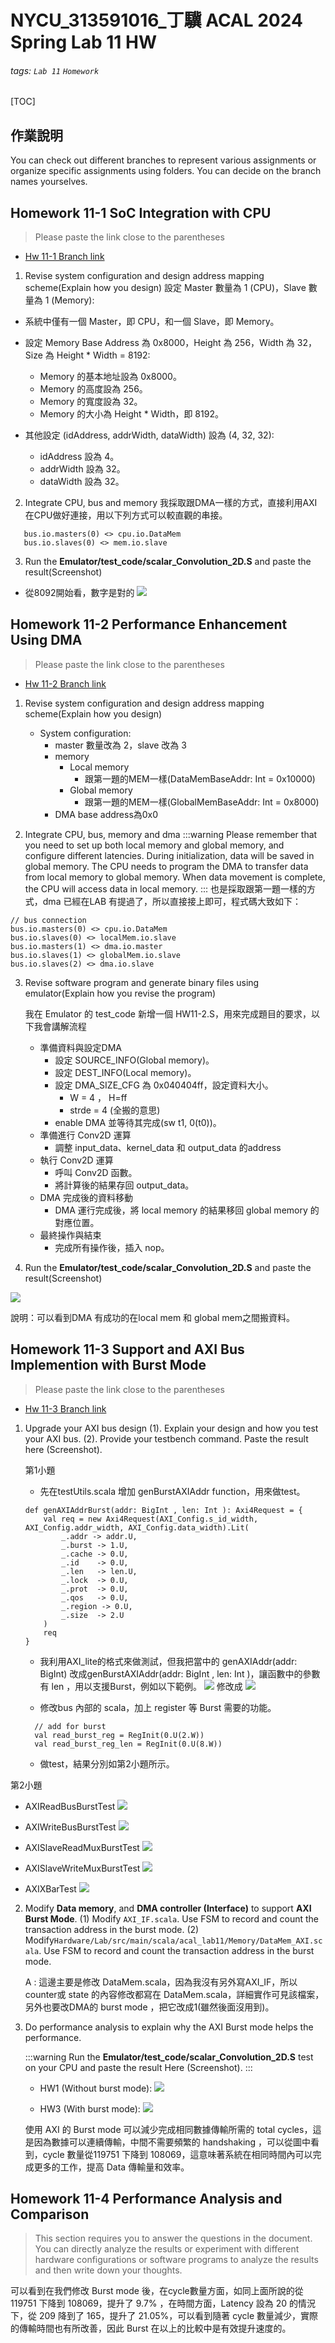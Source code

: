 NYCU_313591016_丁驥 ACAL 2024 Spring Lab 11 HW 
===


###### tags: `Lab 11` `Homework`

[TOC]

## 作業說明

You can check out different branches to represent various assignments or organize specific assignments using folders. You can decide on the branch names yourselves.

## Homework 11-1 SoC Integration with CPU

> Please paste the link close to the parentheses
- [Hw 11-1 Branch link](https://course.playlab.tw/git/Jim0628/2025_lab11)

1. Revise system configuration and design address mapping scheme(Explain how you design)
   設定 Master 數量為 1 (CPU)，Slave 數量為 1 (Memory):

- 系統中僅有一個 Master，即 CPU，和一個 Slave，即 Memory。
- 設定 Memory Base Address 為 0x8000，Height 為 256，Width 為 32，Size 為 Height * Width = 8192:

    - Memory 的基本地址設為 0x8000。
    - Memory 的高度設為 256。
    - Memory 的寬度設為 32。
    - Memory 的大小為 Height * Width，即 8192。
- 其他設定 (idAddress, addrWidth, dataWidth) 設為 (4, 32, 32):

    - idAddress 設為 4。
    - addrWidth 設為 32。
    - dataWidth 設為 32。


2. Integrate CPU, bus and memory 
 我採取跟DMA一樣的方式，直接利用AXI在CPU做好連接，用以下列方式可以較直觀的串接。
 ```scala=
    bus.io.masters(0) <> cpu.io.DataMem
    bus.io.slaves(0) <> mem.io.slave
 ```

3. Run the **Emulator/test_code/scalar_Convolution_2D.S** and paste the result(Screenshot)
- 從8092開始看，數字是對的
![](https://course.playlab.tw/md/uploads/4b8b6054-09a2-4499-b963-73e40a97fe94.png)






## Homework 11-2 Performance Enhancement Using DMA

> Please paste the link close to the parentheses
- [Hw 11-2 Branch link](https://course.playlab.tw/git/Jim0628/2025_lab11/-/tree/HW11-2?ref_type=heads)

1. Revise system configuration and design address mapping scheme(Explain how you design)
    - System configuration:
        - master 數量改為 2，slave 改為 3 
        - memory
            - Local memory
                - 跟第一題的MEM一樣(DataMemBaseAddr: Int = 0x10000)
            - Global memory 
                - 跟第一題的MEM一樣(GlobalMemBaseAddr: Int = 0x8000)
        - DMA base address為0x0

       

2. Integrate CPU, bus, memory and dma 
    :::warning
    Please remember that you need to set up both local memory and global memory, and configure different latencies. During initialization, data will be saved in global memory. The CPU needs to program the DMA to transfer data from local memory to global memory. When data movement is complete, the CPU will access data in local memory.
    :::
也是採取跟第一題一樣的方式，dma 已經在LAB 有提過了，所以直接接上即可，程式碼大致如下：
```scala=
// bus connection
bus.io.masters(0) <> cpu.io.DataMem
bus.io.slaves(0) <> localMem.io.slave
bus.io.masters(1) <> dma.io.master
bus.io.slaves(1) <> globalMem.io.slave
bus.io.slaves(2) <> dma.io.slave
 ```
    
3. Revise software program and generate binary files using emulator(Explain how you revise the program)

    我在 Emulator 的 test_code 新增一個 HW11-2.S，用來完成題目的要求，以下我會講解流程
 
    - 準備資料與設定DMA
        - 設定 SOURCE_INFO(Global memory)。
        - 設定 DEST_INFO(Local memory)。
        - 設定 DMA_SIZE_CFG 為 0x040404ff，設定資料大小。
            - W = 4 ， H=ff
            - strde = 4 (全搬的意思)
        - enable DMA 並等待其完成(sw t1, 0(t0))。
    - 準備進行 Conv2D 運算
        - 調整 input_data、kernel_data 和 output_data 的address
    - 執行 Conv2D 運算
        - 呼叫 Conv2D 函數。
        - 將計算後的結果存回 output_data。
    - DMA 完成後的資料移動
        - DMA 運行完成後，將 local memory 的結果移回 global memory 的對應位置。
    - 最終操作與結束
        - 完成所有操作後，插入 nop。
   
4. Run the **Emulator/test_code/scalar_Convolution_2D.S** and paste the result(Screenshot)

![](https://course.playlab.tw/md/uploads/5c915a21-9cea-41db-9c4f-a094822b413c.png)


說明：可以看到DMA 有成功的在local mem 和 global mem之間搬資料。


## Homework 11-3 Support and AXI Bus Implemention with Burst Mode

> Please paste the link close to the parentheses
- [Hw 11-3 Branch link](https://course.playlab.tw/git/Jim0628/2025_lab11/-/tree/HW11-3?ref_type=heads)
 

1. Upgrade your AXI bus design
    (1). Explain your design and how you test your AXI bus.
    (2). Provide your testbench command. Paste the result here (Screenshot).

    第1小題
    - 先在testUtils.scala 增加 genBurstAXIAddr function，用來做test。
    ```scala=
    def genAXIAddrBurst(addr: BigInt , len: Int ): Axi4Request = { 
        val req = new Axi4Request(AXI_Config.s_id_width, AXI_Config.addr_width, AXI_Config.data_width).Lit(
            _.addr -> addr.U,
            _.burst -> 1.U, 
            _.cache -> 0.U,
            _.id    -> 0.U,
            _.len   -> len.U, 
            _.lock  -> 0.U,
            _.prot  -> 0.U,
            _.qos   -> 0.U,
            _.region -> 0.U,
            _.size  -> 2.U
        )
        req
    }

    ```
    - 我利用AXI_lite的格式來做測試，但我把當中的 genAXIAddr(addr: BigInt) 改成genBurstAXIAddr(addr: BigInt , len: Int )，讓函數中的參數有 len ，用以支援Burst，例如以下範例。
    ![](https://course.playlab.tw/md/uploads/d48b8538-4c9f-43b4-ac86-dfd8551657b5.png)
修改成
![](https://course.playlab.tw/md/uploads/de5d1177-36e4-4404-a06e-6db0e23a1105.png)

    - 修改bus 內部的 scala，加上 register 等 Burst 需要的功能。
    ```scala=
      // add for burst
      val read_burst_reg = RegInit(0.U(2.W))          
      val read_burst_reg_len = RegInit(0.U(8.W))   
    ```
    - 做test，結果分別如第2小題所示。

第2小題
- AXIReadBusBurstTest
![](https://course.playlab.tw/md/uploads/41f406be-97b4-40ba-ba70-1aa07919c4d9.png)


- AXIWriteBusBurstTest
![](https://course.playlab.tw/md/uploads/3169c18a-7856-4347-b0d8-762478e19e9b.png)

- AXISlaveReadMuxBurstTest
![](https://course.playlab.tw/md/uploads/8d615b36-73b0-4e9f-80e2-487946a146f8.png)

- AXISlaveWriteMuxBurstTest
![](https://course.playlab.tw/md/uploads/55afa0df-8898-439f-b91d-c3194ca490ac.png)

- AXIXBarTest
![](https://course.playlab.tw/md/uploads/ae9fbc17-fb0a-4b33-b391-43cfd3473c12.png)









2. Modify **Data memory**, and **DMA controller (Interface)** to support **AXI Burst Mode**.
    (1) Modify `AXI_IF.scala`. Use FSM to record and count the transaction address in the burst mode.
    (2) Modify`Hardware/Lab/src/main/scala/acal_lab11/Memory/DataMem_AXI.scala`. Use FSM to record and count the transaction address in the burst mode.

    A : 這邊主要是修改 DataMem.scala，因為我沒有另外寫AXI_IF，所以counter或 state 的內容修改都寫在 DataMem.scala，詳細實作可見該檔案，另外也要改DMA的 burst mode ，把它改成1(雖然後面沒用到)。

3. Do performance analysis to explain why the AXI Burst mode helps the performance.
 
    :::warning
    Run the **Emulator/test_code/scalar_Convolution_2D.S** test on your CPU and 
    paste the result Here (Screenshot).
    :::
    
    
    - HW1 (Without burst mode): ![](https://course.playlab.tw/md/uploads/866716e6-fafa-481d-8585-a92ca4474d0f.png)


    - HW3 (With burst mode): ![](https://course.playlab.tw/md/uploads/969178a0-6992-4dd5-ad08-503e916a6062.png)





    使用 AXI 的 Burst mode 可以減少完成相同數據傳輸所需的 total cycles，這是因為數據可以連續傳輸，中間不需要頻繁的 handshaking ，可以從圖中看到，cycle 數量從119751 下降到 108069，這意味著系統在相同時間內可以完成更多的工作，提高 Data 傳輸量和效率。

## Homework 11-4 Performance Analysis and Comparison

> This section requires you to answer the questions in the document. You can directly analyze the results or experiment with different hardware configurations or software programs to analyze the results and then write down your thoughts.

可以看到在我們修改 Burst mode 後，在cycle數量方面，如同上面所說的從119751 下降到 108069，提升了 9.7% ，在時間方面，Latency 設為 20 的情況下，從 209 降到了 165，提升了 21.05%，可以看到隨著 cycle 數量減少，實際的傳輸時間也有所改善，因此 Burst 在以上的比較中是有效提升速度的。




